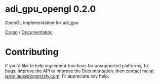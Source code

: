 # adi_gpu_opengl 0.2.0
OpenGL implementation for adi_gpu

[Cargo](https://crates.io/crates/adi_gpu_opengl) /
[Documentation](https://docs.rs/adi_gpu_opengl)

# Contributing
If you'd like to help implement functions for unsupported platforms, fix bugs,
improve the API or improve the Documentation, then contact me at
jeron.lau@plopgrizzly.com. I'll appreciate any help.
